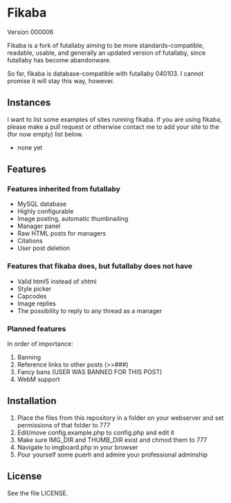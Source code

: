 # Fikaba 
Version 000006

Fikaba is a fork of futallaby aiming to be more standards-compatible, readable, usable, and generally an updated version of futallaby, since futallaby has become abandonware.

So far, fikaba is database-compatible with futallaby 040103. I cannot promise it will stay this way, however.

## Instances
I want to list some examples of sites running fikaba. If you are using fikaba, please make a pull request or otherwise contact me to add your site to the (for now empty) list below.

* none yet

## Features
### Features inherited from futallaby
* MySQL database
* Highly configurable
* Image posting, automatic thumbnailing
* Manager panel
* Raw HTML posts for managers
* Citations
* User post deletion

### Features that fikaba does, but futallaby does not have
* Valid html5 instead of xhtml
* Style picker
* Capcodes
* Image replies
* The possibility to reply to any thread as a manager

### Planned features
In order of importance:

1. Banning
2. Reference links to other posts (>>###)
3. Fancy bans (USER WAS BANNED FOR THIS POST)
4. WebM support

## Installation
1. Place the files from this repository in a folder on your webserver and set permissions of that folder to 777
2. Edit/move config.example.php to config.php and edit it
3. Make sure IMG\_DIR and THUMB\_DIR exist and chmod them to 777
4. Navigate to imgboard.php in your browser
5. Pour yourself some puerh and admire your professional adminship

## License
See the file LICENSE.
